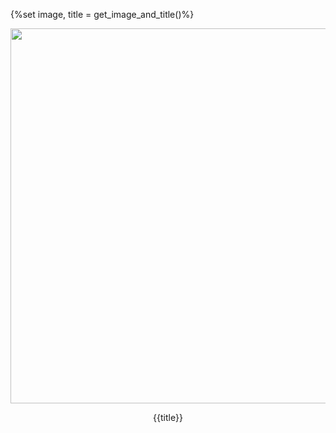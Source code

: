 {%set image, title = get_image_and_title()%}

<p align="center">
  <img width="600" src="{{image}}">
</p>

<center><div markdown>{{title}}</div></center>
